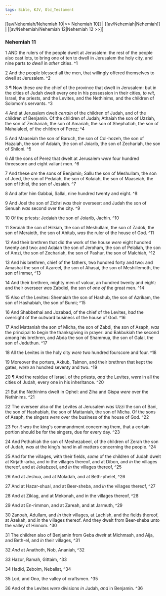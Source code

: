 ```yaml
---
tags: Bible, KJV, Old_Testament
---
```


[[av/Nehemiah/Nehemiah 10|<< Nehemiah 10]] | [[av/Nehemiah|Nehemiah]] | [[av/Nehemiah/Nehemiah 12|Nehemiah 12 >>]]

### Nehemiah 11

1 AND the rulers of the people dwelt at Jerusalem: the rest of the people also cast lots, to bring one of ten to dwell in Jerusalem the holy city, and nine parts _to_ _dwell_ in _other_ cities. ^1

2 And the people blessed all the men, that willingly offered themselves to dwell at Jerusalem. ^2

3 ¶ Now these _are_ the chief of the province that dwelt in Jerusalem: but in the cities of Judah dwelt every one in his possession in their cities, _to_ _wit_, Israel, the priests, and the Levites, and the Nethinims, and the children of Solomon's servants. ^3

4 And at Jerusalem dwelt _certain_ of the children of Judah, and of the children of Benjamin. Of the children of Judah; Athaiah the son of Uzziah, the son of Zechariah, the son of Amariah, the son of Shephatiah, the son of Mahalaleel, of the children of Perez; ^4

5 And Maaseiah the son of Baruch, the son of Col-hozeh, the son of Hazaiah, the son of Adaiah, the son of Joiarib, the son of Zechariah, the son of Shiloni. ^5

6 All the sons of Perez that dwelt at Jerusalem _were_ four hundred threescore and eight valiant men. ^6

7 And these _are_ the sons of Benjamin; Sallu the son of Meshullam, the son of Joed, the son of Pedaiah, the son of Kolaiah, the son of Maaseiah, the son of Ithiel, the son of Jesaiah. ^7

8 And after him Gabbai, Sallai, nine hundred twenty and eight. ^8

9 And Joel the son of Zichri _was_ their overseer: and Judah the son of Senuah _was_ second over the city. ^9

10 Of the priests: Jedaiah the son of Joiarib, Jachin. ^10

11 Seraiah the son of Hilkiah, the son of Meshullam, the son of Zadok, the son of Meraioth, the son of Ahitub, _was_ the ruler of the house of God. ^11

12 And their brethren that did the work of the house _were_ eight hundred twenty and two: and Adaiah the son of Jeroham, the son of Pelaliah, the son of Amzi, the son of Zechariah, the son of Pashur, the son of Malchiah, ^12

13 And his brethren, chief of the fathers, two hundred forty and two: and Amashai the son of Azareel, the son of Ahasai, the son of Meshillemoth, the son of Immer, ^13

14 And their brethren, mighty men of valour, an hundred twenty and eight: and their overseer _was_ Zabdiel, the son of _one_ _of_ the great men. ^14

15 Also of the Levites: Shemaiah the son of Hashub, the son of Azrikam, the son of Hashabiah, the son of Bunni; ^15

16 And Shabbethai and Jozabad, of the chief of the Levites, _had_ the oversight of the outward business of the house of God. ^16

17 And Mattaniah the son of Micha, the son of Zabdi, the son of Asaph, _was_ the principal to begin the thanksgiving in prayer: and Bakbukiah the second among his brethren, and Abda the son of Shammua, the son of Galal, the son of Jeduthun. ^17

18 All the Levites in the holy city _were_ two hundred fourscore and four. ^18

19 Moreover the porters, Akkub, Talmon, and their brethren that kept the gates, _were_ an hundred seventy and two. ^19

20 ¶ And the residue of Israel, of the priests, _and_ the Levites, _were_ in all the cities of Judah, every one in his inheritance. ^20

21 But the Nethinims dwelt in Ophel: and Ziha and Gispa _were_ over the Nethinims. ^21

22 The overseer also of the Levites at Jerusalem _was_ Uzzi the son of Bani, the son of Hashabiah, the son of Mattaniah, the son of Micha. Of the sons of Asaph, the singers _were_ over the business of the house of God. ^22

23 For _it_ _was_ the king's commandment concerning them, that a certain portion should be for the singers, due for every day. ^23

24 And Pethahiah the son of Meshezabeel, of the children of Zerah the son of Judah, _was_ at the king's hand in all matters concerning the people. ^24

25 And for the villages, with their fields, _some_ of the children of Judah dwelt at Kirjath-arba, and _in_ the villages thereof, and at Dibon, and _in_ the villages thereof, and at Jekabzeel, and _in_ the villages thereof, ^25

26 And at Jeshua, and at Moladah, and at Beth-phelet, ^26

27 And at Hazar-shual, and at Beer-sheba, and _in_ the villages thereof, ^27

28 And at Ziklag, and at Mekonah, and in the villages thereof, ^28

29 And at En-rimmon, and at Zareah, and at Jarmuth, ^29

30 Zanoah, Adullam, and _in_ their villages, at Lachish, and the fields thereof, at Azekah, and _in_ the villages thereof. And they dwelt from Beer-sheba unto the valley of Hinnom. ^30

31 The children also of Benjamin from Geba _dwelt_ at Michmash, and Aija, and Beth-el, and _in_ their villages, ^31

32 _And_ at Anathoth, Nob, Ananiah, ^32

33 Hazor, Ramah, Gittaim, ^33

34 Hadid, Zeboim, Neballat, ^34

35 Lod, and Ono, the valley of craftsmen. ^35

36 And of the Levites _were_ divisions _in_ Judah, _and_ in Benjamin. ^36
